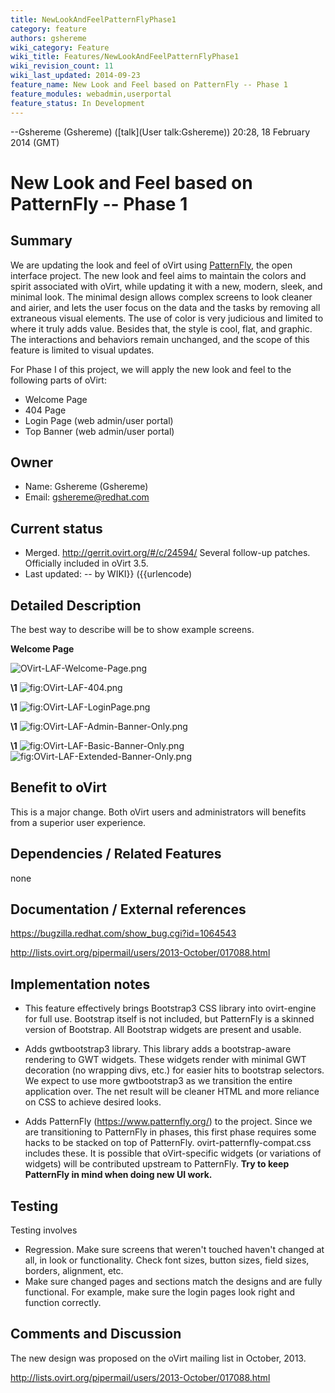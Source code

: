 ```yaml
---
title: NewLookAndFeelPatternFlyPhase1
category: feature
authors: gshereme
wiki_category: Feature
wiki_title: Features/NewLookAndFeelPatternFlyPhase1
wiki_revision_count: 11
wiki_last_updated: 2014-09-23
feature_name: New Look and Feel based on PatternFly -- Phase 1
feature_modules: webadmin,userportal
feature_status: In Development
---
```


--Gshereme (Gshereme) ([talk](User talk:Gshereme)) 20:28, 18 February 2014 (GMT)

# New Look and Feel based on PatternFly -- Phase 1

## Summary

We are updating the look and feel of oVirt using [PatternFly](http://www.patternfly.org), the open interface project. The new look and feel aims to maintain the colors and spirit associated with oVirt, while updating it with a new, modern, sleek, and minimal look. The minimal design allows complex screens to look cleaner and airier, and lets the user focus on the data and the tasks by removing all extraneous visual elements. The use of color is very judicious and limited to where it truly adds value. Besides that, the style is cool, flat, and graphic. The interactions and behaviors remain unchanged, and the scope of this feature is limited to visual updates.

For Phase I of this project, we will apply the new look and feel to the following parts of oVirt:

*   Welcome Page
*   404 Page
*   Login Page (web admin/user portal)
*   Top Banner (web admin/user portal)

## Owner

*   Name: Gshereme (Gshereme)
*   Email: gshereme@redhat.com

## Current status

*   Merged. <http://gerrit.ovirt.org/#/c/24594/> Several follow-up patches. Officially included in oVirt 3.5.
*   Last updated: -- by WIKI}} ({{urlencode)

## Detailed Description

The best way to describe will be to show example screens.

**Welcome Page**

![](OVirt-LAF-Welcome-Page.png "OVirt-LAF-Welcome-Page.png")

**\1** ![](OVirt-LAF-404.png "fig:OVirt-LAF-404.png")

**\1** ![](OVirt-LAF-LoginPage.png "fig:OVirt-LAF-LoginPage.png")

**\1** ![](OVirt-LAF-Admin-Banner-Only.png "fig:OVirt-LAF-Admin-Banner-Only.png")

**\1** ![](OVirt-LAF-Basic-Banner-Only.png "fig:OVirt-LAF-Basic-Banner-Only.png") ![](OVirt-LAF-Extended-Banner-Only.png "fig:OVirt-LAF-Extended-Banner-Only.png")

## Benefit to oVirt

This is a major change. Both oVirt users and administrators will benefits from a superior user experience.

## Dependencies / Related Features

none

## Documentation / External references

<https://bugzilla.redhat.com/show_bug.cgi?id=1064543>

<http://lists.ovirt.org/pipermail/users/2013-October/017088.html>

## Implementation notes

*   This feature effectively brings Bootstrap3 CSS library into ovirt-engine for full use. Bootstrap itself is not included, but PatternFly is a skinned version of Bootstrap. All Bootstrap widgets are present and usable.

<!-- -->

*   Adds gwtbootstrap3 library. This library adds a bootstrap-aware rendering to GWT widgets. These widgets render with minimal GWT decoration (no wrapping divs, etc.) for easier hits to bootstrap selectors. We expect to use more gwtbootstrap3 as we transition the entire application over. The net result will be cleaner HTML and more reliance on CSS to achieve desired looks.

<!-- -->

*   Adds PatternFly (https://www.patternfly.org/) to the project. Since we are transitioning to PatternFly in phases, this first phase requires some hacks to be stacked on top of PatternFly. ovirt-patternfly-compat.css includes these. It is possible that oVirt-specific widgets (or variations of widgets) will be contributed upstream to PatternFly. **Try to keep PatternFly in mind when doing new UI work.**

## Testing

Testing involves

*   Regression. Make sure screens that weren't touched haven't changed at all, in look or functionality. Check font sizes, button sizes, field sizes, borders, alignment, etc.
*   Make sure changed pages and sections match the designs and are fully functional. For example, make sure the login pages look right and function correctly.

## Comments and Discussion

The new design was proposed on the oVirt mailing list in October, 2013.

<http://lists.ovirt.org/pipermail/users/2013-October/017088.html>


